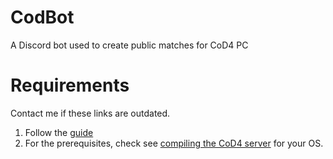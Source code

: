 # CodBot
A Discord bot used to create public matches for CoD4 PC

# Requirements
Contact me if these links are outdated.
1. Follow the [guide](https://cod4x.ovh/t/how-to-create-a-server-linux-guide/3116)
2. For the prerequisites, check see [compiling the CoD4 server](https://github.com/callofduty4x/CoD4x_Server?tab=readme-ov-file#compiling-on-linux) for your OS.